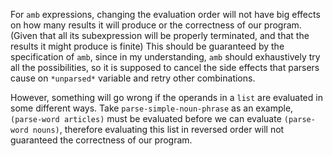 For `amb` expressions, changing the evaluation order will not have
big effects on how many results it will produce or the correctness of
our program.(Given that all its subexpression will be properly terminated,
and that the results it might produce is finite)
This should be guaranteed by the specification of `amb`,
since in my understanding, `amb` should exhaustively try all the possibilities,
so it is supposed to cancel the side effects that parsers cause on `*unparsed*` variable
and retry other combinations.

However, something will go wrong if the operands in a `list` are
evaluated in some different ways. Take `parse-simple-noun-phrase` as an example,
`(parse-word articles)` must be evaluated before we can evaluate `(parse-word nouns)`,
therefore evaluating this list in reversed order will not guaranteed the correctness
of our program.
